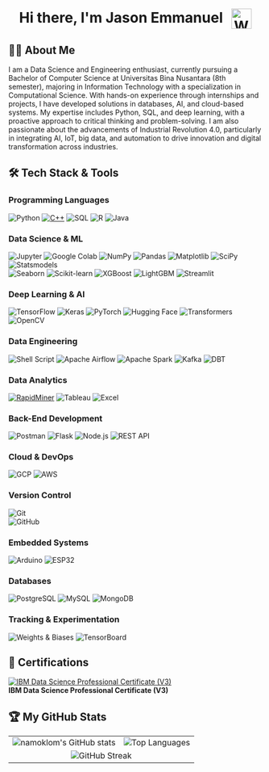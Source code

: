 <h1 align="center">
  Hi there, I'm Jason Emmanuel
  <img src="https://media.giphy.com/media/hvRJCLFzcasrR4ia7z/giphy.gif" alt="Waving Hand" width="40" style="vertical-align:middle; margin-left:10px;">
</h1>

## 👨‍💻 About Me
I am a Data Science and Engineering enthusiast, currently pursuing a Bachelor of Computer Science at Universitas Bina Nusantara (8th semester), majoring in Information Technology with a specialization in Computational Science. With hands-on experience through internships and projects, I have developed solutions in databases, AI, and cloud-based systems. My expertise includes Python, SQL, and deep learning, with a proactive approach to critical thinking and problem-solving. I am also passionate about the advancements of Industrial Revolution 4.0, particularly in integrating AI, IoT, big data, and automation to drive innovation and digital transformation across industries.

## 🛠️ Tech Stack & Tools

### **Programming Languages**  
![Python](https://img.shields.io/badge/Python-3670A0?style=for-the-badge&logo=python&logoColor=ffdd54)
[![C++](https://img.shields.io/badge/C++-00599C?style=for-the-badge&logo=c%2B%2B&logoColor=white)](https://isocpp.org/)
![SQL](https://img.shields.io/badge/SQL-4479A1?style=for-the-badge&logo=mysql&logoColor=ffffff)
![R](https://img.shields.io/badge/R-276DC3?style=for-the-badge&logo=r&logoColor=white)
![Java](https://img.shields.io/badge/Java-007396?style=for-the-badge&logo=java&logoColor=ffffff)

### **Data Science & ML**  
![Jupyter](https://img.shields.io/badge/Jupyter-F37626?style=for-the-badge&logo=jupyter&logoColor=white)
![Google Colab](https://img.shields.io/badge/Google_Colab-F9AB00?style=for-the-badge&logo=googlecolab&logoColor=white)
![NumPy](https://img.shields.io/badge/NumPy-013243?style=for-the-badge&logo=numpy&logoColor=white)
![Pandas](https://img.shields.io/badge/Pandas-150458?style=for-the-badge&logo=pandas&logoColor=white)
![Matplotlib](https://img.shields.io/badge/Matplotlib-11557C?style=for-the-badge&logo=matplotlib&logoColor=white)
![SciPy](https://img.shields.io/badge/SciPy-8CAAE6?style=for-the-badge&logo=scipy&logoColor=white)  
![Statsmodels](https://img.shields.io/badge/Statsmodels-8B572A?style=for-the-badge&logo=python&logoColor=white)  
![Seaborn](https://img.shields.io/badge/Seaborn-2D3E50?style=for-the-badge&logo=python&logoColor=white)
![Scikit-learn](https://img.shields.io/badge/scikit--learn-F7931E?style=for-the-badge&logo=scikit-learn&logoColor=white)
![XGBoost](https://img.shields.io/badge/XGBoost-FF6200?style=for-the-badge&logo=xgboost&logoColor=white)
![LightGBM](https://img.shields.io/badge/LightGBM-00A7E1?style=for-the-badge&logo=lightgbm&logoColor=white)
![Streamlit](https://img.shields.io/badge/Streamlit-FF4B4B?style=for-the-badge&logo=streamlit&logoColor=white)

### **Deep Learning & AI**  
![TensorFlow](https://img.shields.io/badge/TensorFlow-FF6F00?style=for-the-badge&logo=tensorflow&logoColor=white)
![Keras](https://img.shields.io/badge/Keras-D00000?style=for-the-badge&logo=keras&logoColor=white)
![PyTorch](https://img.shields.io/badge/PyTorch-EE4C2C?style=for-the-badge&logo=pytorch&logoColor=white)
![Hugging Face](https://img.shields.io/badge/HuggingFace-Ff6f00?style=for-the-badge&logo=huggingface&logoColor=white)
![Transformers](https://img.shields.io/badge/Transformers-0052CC?style=for-the-badge&logo=transformers&logoColor=white)
![OpenCV](https://img.shields.io/badge/OpenCV-5C3EE8?style=for-the-badge&logo=opencv&logoColor=white)

### **Data Engineering**  
![Shell Script](https://img.shields.io/badge/Shell_Script-121011?style=for-the-badge&logo=gnu-bash&logoColor=white)
![Apache Airflow](https://img.shields.io/badge/Apache_Airflow-017CEE?style=for-the-badge&logo=apache-airflow&logoColor=white)
![Apache Spark](https://img.shields.io/badge/Apache_Spark-E25A1C?style=for-the-badge&logo=apache-spark&logoColor=white)
![Kafka](https://img.shields.io/badge/Kafka-231F20?style=for-the-badge&logo=apache-kafka&logoColor=white)
![DBT](https://img.shields.io/badge/dbt-FF6947?style=for-the-badge&logo=dbt&logoColor=white)

### **Data Analytics**
[![RapidMiner](https://img.shields.io/badge/RapidMiner-00B4B0?style=for-the-badge&logo=rapidminer&logoColor=white)](https://rapidminer.com/)
![Tableau](https://img.shields.io/badge/Tableau-E97627?style=for-the-badge&logo=tableau&logoColor=white)
![Excel](https://img.shields.io/badge/Microsoft_Excel-217346?style=for-the-badge&logo=microsoft-excel&logoColor=white)

### **Back-End Development**
![Postman](https://img.shields.io/badge/Postman-FF6C37?style=for-the-badge&logo=postman&logoColor=white)
![Flask](https://img.shields.io/badge/Flask-000000?style=for-the-badge&logo=flask&logoColor=white)
![Node.js](https://img.shields.io/badge/Node.js-339933?style=for-the-badge&logo=node.js&logoColor=white)
![REST API](https://img.shields.io/badge/REST_API-4B8BBE?style=for-the-badge&logo=fastapi&logoColor=white)

### **Cloud & DevOps**  
![GCP](https://img.shields.io/badge/Google_Cloud-4285F4?style=for-the-badge&logo=google-cloud&logoColor=white)
![AWS](https://img.shields.io/badge/AWS-232F3E?style=for-the-badge&logo=amazon-aws&logoColor=white)

### **Version Control**
![Git](https://img.shields.io/badge/Git-F05032?style=for-the-badge&logo=git&logoColor=white)  
![GitHub](https://img.shields.io/badge/GitHub-181717?style=for-the-badge&logo=github&logoColor=white)  

### **Embedded Systems**
![Arduino](https://img.shields.io/badge/Arduino-00979D?style=for-the-badge&logo=arduino&logoColor=white)
![ESP32](https://img.shields.io/badge/ESP32-000000?style=for-the-badge&logo=espressif&logoColor=white)

### **Databases**  
![PostgreSQL](https://img.shields.io/badge/PostgreSQL-336791?style=for-the-badge&logo=postgresql&logoColor=white)
![MySQL](https://img.shields.io/badge/MySQL-4479A1?style=for-the-badge&logo=mysql&logoColor=white)
![MongoDB](https://img.shields.io/badge/MongoDB-47A248?style=for-the-badge&logo=mongodb&logoColor=white)

### **Tracking & Experimentation**  
![Weights & Biases](https://img.shields.io/badge/W&B-FFBE00?style=for-the-badge&logo=weightsandbiases&logoColor=black)
![TensorBoard](https://img.shields.io/badge/TensorBoard-FF6F00?style=for-the-badge&logo=tensorflow&logoColor=white)

## 🏅 Certifications 
[![IBM Data Science Professional Certificate (V3)](https://images.credly.com/size/size/110x110/images/42ce4209-8839-431a-9046-f2ce2e72e04b/Coursera_20Data_20Science_20Professional_20Certificate.png)](https://www.credly.com/badges/73199034-47ed-4b78-8366-c4b3834a3b11/public_url)  
**IBM Data Science Professional Certificate (V3)**

## 🏆 My GitHub Stats
<table>
  <tr>
    <td><img src="https://github-readme-stats.vercel.app/api?username=namoklom&show_icons=true&theme=gruvbox" alt="namoklom's GitHub stats" /></td>
    <td><img src="https://github-readme-stats.vercel.app/api/top-langs/?username=namoklom&layout=compact&theme=gruvbox" alt="Top Languages" /></td>
  </tr>
  <tr>
    <td colspan="2" align="center">
      <img src="https://github-readme-streak-stats.herokuapp.com/?user=namoklom&theme=gruvbox" alt="GitHub Streak" />
    </td>



